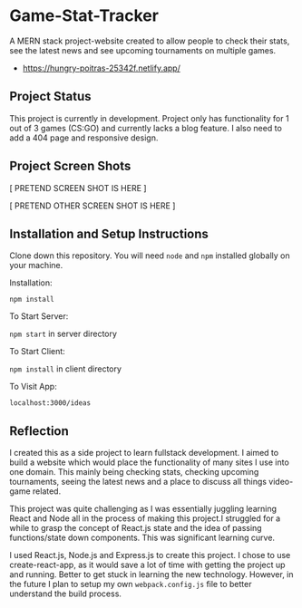 # Game-Stat-Tracker
A MERN stack project-website created to allow people to check their stats, see the latest news and see upcoming tournaments on multiple games.
- https://hungry-poitras-25342f.netlify.app/


## Project Status

This project is currently in development. Project only has functionality for 1 out of 3 games (CS:GO) and currently lacks a blog feature.
I also need to add a 404 page and responsive design.

## Project Screen Shots

[ PRETEND SCREEN SHOT IS HERE ]

[ PRETEND OTHER SCREEN SHOT IS HERE ]

## Installation and Setup Instructions

Clone down this repository. You will need `node` and `npm` installed globally on your machine.  

Installation:

`npm install`  

To Start Server:

`npm start` in server directory

To Start Client:

`npm install` in client directory

To Visit App:

`localhost:3000/ideas`  

## Reflection

I created this as a side project to learn fullstack development. I aimed to build a website which would place the functionality of many sites I use into one domain.
This mainly being checking stats, checking upcoming tournaments, seeing the latest news and a place to discuss all things video-game related.

This project was quite challenging as I was essentially juggling learning React and Node all in the process of making this project.I struggled for a while to 
grasp the concept of React.js state and the idea of passing functions/state down components. This was significant learning curve.

I used React.js, Node.js and Express.js to create this project. I chose to use create-react-app, as it would save a lot of time with getting the project up and 
running. Better to get stuck in learning the new technology. However, in the future I plan to setup my own `webpack.config.js` file to better understand the build
process. 

